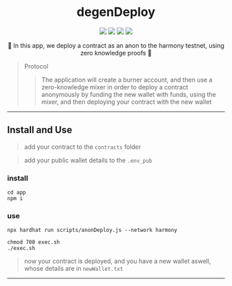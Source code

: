
<h1 align="center">
  degenDeploy
</h1>

<p align="center">
  <img src="https://img.shields.io/badge/node-v16.14.0-orange"></img>
  <img src="https://img.shields.io/badge/npm-v8.3.1-pink"></img>
  <img src="https://img.shields.io/badge/circom-v2.0.3-blue"></img>
  <img src="https://img.shields.io/badge/rust-v1.59.0-green"></img>
</p>

<p align="center">🍄 In this app, we deploy a contract as an anon to the harmony testnet, using zero knowledge proofs 🍄</p>

> Protocol 
> > The application will create a burner account, and then use a zero-knowledge mixer in order to deploy a contract anonymously by funding the new wallet with funds, using the mixer, and then deploying your contract with the new wallet

------------

## Install and Use

> add your contract to the `contracts` folder

> add your public wallet details to the `.env_pub`

### install

```
cd app
npm i
```

### use 

```
npx hardhat run scripts/anonDeploy.js --network harmony
```


```
chmod 700 exec.sh
./exec.sh
```

> now your contract is deployed, and you have a new wallet aswell, whose details are in `newWallet.txt`

------------
